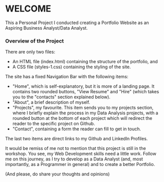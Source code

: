 # WELCOME
This a Personal Project I conducted creating a Portfolio Website as an Aspiring Business Analyst/Data Analyst.

### Overview of the Project
There are only two files:
- An HTML file (index.html) containing the structure of the portfolio, and
- A CSS file (styles-1.css) containing the styling of the site.

The site has a fixed Navigation Bar with the following items:
- "Home", which is self-explanatory, but it is more of a landing page. It contains
two rounded buttons, "View Resume" and "Hire" (which takes you to the "contacts" section
explained below).
- "About", a brief description of myself.
- "Projects", my favourite. This item sends you to my projects section, where I briefly explain
the process in my Data Analysis projects, with a rounded button at the bottom of each project
which will redirect the reader to the specific project on Github.
- "Contact", containing a form the reader can fill to get in touch.

The last two items are direct links to my Github and LinkedIn Profiles.

It would be remiss of me not to mention that this project is still in the workshop. You see, my Web Development skills need a little work.
Follow me on this journey, as I try to develop as a Data Analyst (and, most importantly, as a Programmer in general) and to create a better Portfolio.

(And please, do share your thoughts and opinions)
